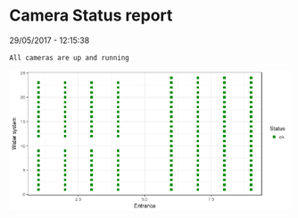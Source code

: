 Camera Status report
================
29/05/2017 - 12:15:38

    All cameras are up and running

![](camreport_files/figure-markdown_github/unnamed-chunk-2-1.png)

